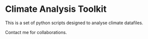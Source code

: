 # Climate Analysis Toolkit

This is a set of python scripts designed to analyse climate datafiles.

Contact me for collaborations.
